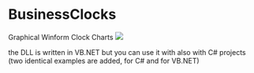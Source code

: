 # BusinessClocks
Graphical Winform Clock Charts 
<img src="http://i.imgur.com/EgrLU9t.png"/>

the DLL is written in VB.NET but you can use it with also with C# projects
(two identical examples are added, for C# and for VB.NET)
